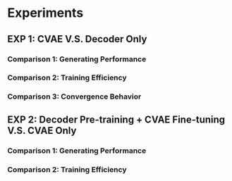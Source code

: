 # Experiments

## EXP 1: CVAE V.S. Decoder Only

### Comparison 1: Generating Performance

### Comparison 2: Training Efficiency

### Comparison 3: Convergence Behavior

## EXP 2: Decoder Pre-training + CVAE Fine-tuning V.S. CVAE Only

### Comparison 1: Generating Performance

### Comparison 2: Training Efficiency
